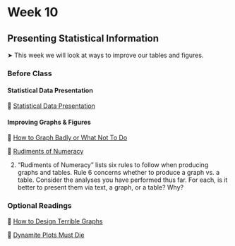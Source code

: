 # Week 10

## Presenting Statistical Information

&#x27A4; This week we will look at ways to improve our tables and figures.

### Before Class

#### Statistical Data Presentation

📖 [Statistical Data Presentation](https://pubmed.ncbi.nlm.nih.gov/28580077/)

#### Improving Graphs & Figures

📖 [How to Graph Badly or What Not To Do](http://www-personal.umich.edu/~jpboyd/sciviz_1_graphbadly.pdf)


📖 [Rudiments of Numeracy](https://www.jstor.org/stable/2344922)

2. “Rudiments of Numeracy” lists six rules to follow when producing graphs and tables. Rule 6 concerns whether to produce a graph vs. a table. Consider the analyses you have performed thus far. For each, is it better to present them via text, a graph, or a table? Why?

### Optional Readings

📖 [How to Design Terrible Graphs](https://www.freecodecamp.org/news/how-to-design-terrible-graphs-3b213d909387/) <br />

📖 [Dynamite Plots Must Die](https://simplystatistics.org/posts/2019-02-21-dynamite-plots-must-die/)

